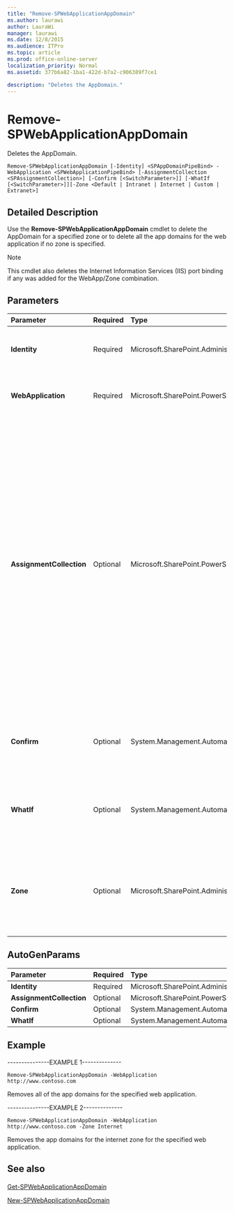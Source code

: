 ```yaml
---
title: "Remove-SPWebApplicationAppDomain"
ms.author: laurawi
author: LauraWi
manager: laurawi
ms.date: 12/8/2015
ms.audience: ITPro
ms.topic: article
ms.prod: office-online-server
localization_priority: Normal
ms.assetid: 377b6a82-1ba1-422d-b7a2-c906389f7ce1

description: "Deletes the AppDomain."
---
```


# Remove-SPWebApplicationAppDomain

Deletes the AppDomain.
  
```
Remove-SPWebApplicationAppDomain [-Identity] <SPAppDomainPipeBind> -WebApplication <SPWebApplicationPipeBind> [-AssignmentCollection <SPAssignmentCollection>] [-Confirm [<SwitchParameter>]] [-WhatIf [<SwitchParameter>]][-Zone <Default | Intranet | Internet | Custom | Extranet>]
```

## Detailed Description

Use the **Remove-SPWebApplicationAppDomain** cmdlet to delete the AppDomain for a specified zone or to delete all the app domains for the web application if no zone is specified. 
  
> [!NOTE]
> This cmdlet also deletes the Internet Information Services (IIS) port binding if any was added for the WebApp/Zone combination. 
  
## Parameters

|**Parameter**|**Required**|**Type**|**Description**|
|:-----|:-----|:-----|:-----|
|**Identity** <br/> |Required  <br/> |Microsoft.SharePoint.Administration.SPAppCmdlets.SPAppDomainPipeBind  <br/> |Specifies the string of a domain name (that is, contoso.com) or a **SPAppDomain** object to remove.  <br/> |
|**WebApplication** <br/> |Required  <br/> |Microsoft.SharePoint.PowerShell.SPWebApplicationPipeBind  <br/> |Specifies the GUID, URI, or name of the web application for which the app domain is being removed.  <br/> |
|**AssignmentCollection** <br/> |Optional  <br/> |Microsoft.SharePoint.PowerShell.SPAssignmentCollection  <br/> |Manages objects for the purpose of proper disposal. Use of objects, such as **SPWeb** or **SPSite**, can use large amounts of memory and use of these objects in Windows PowerShell scripts requires proper memory management. Using the **SPAssignment** object, you can assign objects to a variable and dispose of the objects after they are needed to free up memory. When **SPWeb**, **SPSite**, or **SPSiteAdministration** objects are used, the objects are automatically disposed of if an assignment collection or the **Global** parameter is not used.  <br/> > [!NOTE]> When the **Global** parameter is used, all objects are contained in the global store. If objects are not immediately used, or disposed of by using the **Stop-SPAssignment** command, an out-of-memory scenario can occur.           |
|**Confirm** <br/> |Optional  <br/> |System.Management.Automation.SwitchParameter  <br/> |Prompts you for confirmation before executing the command. For more information, type the following command: **get-help about_commonparameters** <br/> |
|**WhatIf** <br/> |Optional  <br/> |System.Management.Automation.SwitchParameter  <br/> |Displays a message that describes the effect of the command instead of executing the command. For more information, type the following command: **get-help about_commonparameters** <br/> |
|**Zone** <br/> |Optional  <br/> |Microsoft.SharePoint.Administration.SPUrlZone  <br/> | Specifies the security zone to which the app domain will be assigned.  <br/>  Default  <br/>  Intranet  <br/>  Internet  <br/>  Extranet  <br/>  Custom  <br/>  If no value is specified, Default is applied.  <br/> |
   
## AutoGenParams

|**Parameter**|**Required**|**Type**|**Description**|
|:-----|:-----|:-----|:-----|
|**Identity** <br/> |Required  <br/> |Microsoft.SharePoint.Administration.SPAppCmdlets.SPAppDomainPipeBind  <br/> ||
|**AssignmentCollection** <br/> |Optional  <br/> |Microsoft.SharePoint.PowerShell.SPAssignmentCollection  <br/> ||
|**Confirm** <br/> |Optional  <br/> |System.Management.Automation.SwitchParameter  <br/> ||
|**WhatIf** <br/> |Optional  <br/> |System.Management.Automation.SwitchParameter  <br/> ||
   
## Example

---------------EXAMPLE 1-------------- 
  
```
Remove-SPWebApplicationAppDomain -WebApplication http://www.contoso.com

```

Removes all of the app domains for the specified web application.
  
---------------EXAMPLE 2-------------- 
  
```
Remove-SPWebApplicationAppDomain -WebApplication http://www.contoso.com -Zone Internet
```

Removes the app domains for the internet zone for the specified web application.
  
## See also

#### 

[Get-SPWebApplicationAppDomain](get-spwebapplicationappdomain.md)
  
[New-SPWebApplicationAppDomain](new-spwebapplicationappdomain.md)


